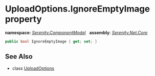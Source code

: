 # UploadOptions.IgnoreEmptyImage property
**namespace:** *[Serenity.ComponentModel](../../README.md#serenity.componentmodel-namespace)*   **assembly**: *[Serenity.Net.Core](../../README.md)*

```csharp
public bool IgnoreEmptyImage { get; set; }
```

## See Also

* class [UploadOptions](../UploadOptions.md)